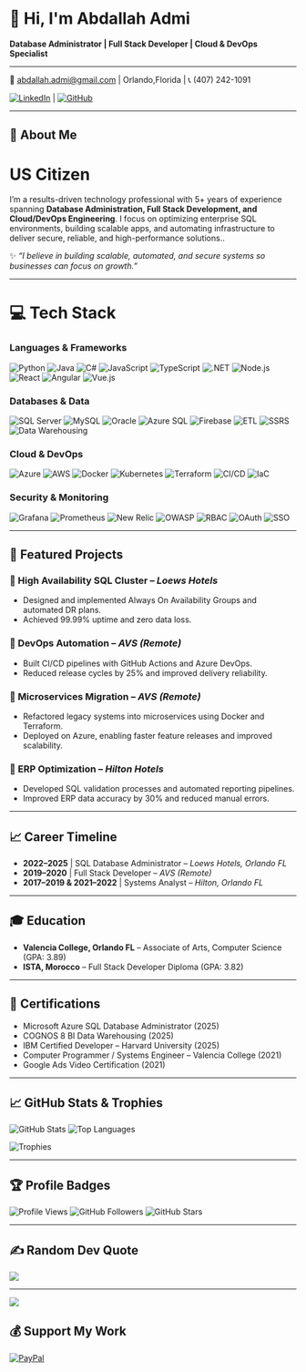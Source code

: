 # 👋 Hi, I'm Abdallah Admi
**Database Administrator | Full Stack Developer | Cloud & DevOps Specialist**

---
📧 abdallah.admi@gmail.com | Orlando,Florida | 📞 (407) 242-1091

[![LinkedIn](https://img.shields.io/badge/LinkedIn-%230077B5.svg?logo=linkedin&logoColor=white)](https://linkedin.com/in/abdallah-admi) | 
[![GitHub](https://img.shields.io/badge/GitHub-%23121011.svg?logo=github&logoColor=white)](https://A-admi.github.io/AAdmi)

---

## 💫 About Me
# US Citizen
I’m a results-driven technology professional with 5+ years of experience spanning **Database Administration, Full Stack Development, and Cloud/DevOps Engineering**. I focus on optimizing enterprise SQL environments, building scalable apps, and automating infrastructure to deliver secure, reliable, and high-performance solutions.. 

✨ *“I believe in building scalable, automated, and secure systems so businesses can focus on growth.”*

---

# 💻 Tech Stack
### **Languages & Frameworks**
![Python](https://img.shields.io/badge/Python-3776AB?style=for-the-badge&logo=python&logoColor=white)
![Java](https://img.shields.io/badge/Java-007396?style=for-the-badge&logo=java&logoColor=white)
![C#](https://img.shields.io/badge/C%23-239120?style=for-the-badge&logo=c-sharp&logoColor=white)
![JavaScript](https://img.shields.io/badge/JavaScript-F7DF1E?style=for-the-badge&logo=javascript&logoColor=black)
![TypeScript](https://img.shields.io/badge/TypeScript-3178C6?style=for-the-badge&logo=typescript&logoColor=white)
![.NET](https://img.shields.io/badge/.NET-512BD4?style=for-the-badge&logo=dotnet&logoColor=white)
![Node.js](https://img.shields.io/badge/Node.js-339933?style=for-the-badge&logo=node.js&logoColor=white)
![React](https://img.shields.io/badge/React-61DAFB?style=for-the-badge&logo=react&logoColor=black)
![Angular](https://img.shields.io/badge/Angular-DD0031?style=for-the-badge&logo=angular&logoColor=white)
![Vue.js](https://img.shields.io/badge/Vue.js-35495E?style=for-the-badge&logo=vue.js&logoColor=4FC08D)

### **Databases & Data**
![SQL Server](https://img.shields.io/badge/Microsoft_SQL_Server-CC2927?style=for-the-badge&logo=microsoft-sql-server&logoColor=white)
![MySQL](https://img.shields.io/badge/MySQL-4479A1?style=for-the-badge&logo=mysql&logoColor=white)
![Oracle](https://img.shields.io/badge/Oracle-F80000?style=for-the-badge&logo=oracle&logoColor=white)
![Azure SQL](https://img.shields.io/badge/Azure_SQL-0089D6?style=for-the-badge&logo=microsoft-azure&logoColor=white)
![Firebase](https://img.shields.io/badge/Firebase-FFCA28?style=for-the-badge&logo=firebase&logoColor=black)
![ETL](https://img.shields.io/badge/ETL%20(SSIS)-217346?style=for-the-badge&logo=microsoftsqlserver&logoColor=white)
![SSRS](https://img.shields.io/badge/SSRS-CC2927?style=for-the-badge&logo=powerbi&logoColor=white)
![Data Warehousing](https://img.shields.io/badge/Data%20Warehousing-2F855A?style=for-the-badge&logo=databricks&logoColor=white)

### **Cloud & DevOps**
![Azure](https://img.shields.io/badge/Microsoft_Azure-0089D6?style=for-the-badge&logo=microsoft-azure&logoColor=white)
![AWS](https://img.shields.io/badge/Amazon_AWS-232F3E?style=for-the-badge&logo=amazon-aws&logoColor=white)
![Docker](https://img.shields.io/badge/Docker-2496ED?style=for-the-badge&logo=docker&logoColor=white)
![Kubernetes](https://img.shields.io/badge/Kubernetes-326CE5?style=for-the-badge&logo=kubernetes&logoColor=white)
![Terraform](https://img.shields.io/badge/Terraform-7B42BC?style=for-the-badge&logo=terraform&logoColor=white)
![CI/CD](https://img.shields.io/badge/CI%2FCD-A020F0?style=for-the-badge&logo=githubactions&logoColor=white)
![IaC](https://img.shields.io/badge/Infrastructure_as_Code-2F855A?style=for-the-badge&logo=terraform&logoColor=white)

### **Security & Monitoring**
![Grafana](https://img.shields.io/badge/Grafana-F46800?style=for-the-badge&logo=grafana&logoColor=white)
![Prometheus](https://img.shields.io/badge/Prometheus-E6522C?style=for-the-badge&logo=prometheus&logoColor=white)
![New Relic](https://img.shields.io/badge/New%20Relic-008C99?style=for-the-badge&logo=new-relic&logoColor=white)
![OWASP](https://img.shields.io/badge/OWASP-000000?style=for-the-badge&logo=owasp&logoColor=white)
![RBAC](https://img.shields.io/badge/RBAC-333333?style=for-the-badge&logo=lock&logoColor=white)
![OAuth](https://img.shields.io/badge/OAuth-3B82F6?style=for-the-badge&logo=auth0&logoColor=white)
![SSO](https://img.shields.io/badge/SSO-1E40AF?style=for-the-badge&logo=okta&logoColor=white)

---
## 🚀 Featured Projects

### 🔹 High Availability SQL Cluster – *Loews Hotels*

* Designed and implemented Always On Availability Groups and automated DR plans.
* Achieved 99.99% uptime and zero data loss.

### 🔹 DevOps Automation – *AVS (Remote)*

* Built CI/CD pipelines with GitHub Actions and Azure DevOps.
* Reduced release cycles by 25% and improved delivery reliability.

### 🔹 Microservices Migration – *AVS (Remote)*

* Refactored legacy systems into microservices using Docker and Terraform.
* Deployed on Azure, enabling faster feature releases and improved scalability.

### 🔹 ERP Optimization – *Hilton Hotels*

* Developed SQL validation processes and automated reporting pipelines.
* Improved ERP data accuracy by 30% and reduced manual errors.

---



## 📈 Career Timeline

* **2022–2025** | SQL Database Administrator – *Loews Hotels, Orlando FL*
* **2019–2020** | Full Stack Developer – *AVS (Remote)*
* **2017–2019 & 2021–2022** | Systems Analyst – *Hilton, Orlando FL*

---

## 🎓 Education

* **Valencia College, Orlando FL** – Associate of Arts, Computer Science (GPA: 3.89)
* **ISTA, Morocco** – Full Stack Developer Diploma (GPA: 3.82)

---

## 📜 Certifications

* Microsoft Azure SQL Database Administrator (2025)
* COGNOS 8 BI Data Warehousing (2025)
* IBM Certified Developer – Harvard University (2025)
* Computer Programmer / Systems Engineer – Valencia College (2021)
* Google Ads Video Certification (2021)

---

## 📈 GitHub Stats & Trophies
![GitHub Stats](https://github-readme-stats.vercel.app/api?username=A-Admi&show_icons=true&theme=radical)
![Top Languages](https://github-readme-stats.vercel.app/api/top-langs/?username=A-Admi&layout=compact&theme=radical)

![Trophies](https://github-profile-trophy.vercel.app/?username=A-Admi&theme=darkhub&no-frame=true&margin-w=5&margin-h=5)

---

## 🏆 Profile Badges
![Profile Views](https://komarev.com/ghpvc/?username=A-Admi&color=blue)
![GitHub Followers](https://img.shields.io/github/followers/A-Admi?style=social)
![GitHub Stars](https://img.shields.io/github/stars/A-Admi?style=social)

---

## ✍️ Random Dev Quote
![](https://quotes-github-readme.vercel.app/api?type=horizontal&theme=dark)

---

[![](https://visitcount.itsvg.in/api?id=A-Admi&icon=0&color=0)](https://visitcount.itsvg.in)

## 💰 Support My Work
[![PayPal](https://img.shields.io/badge/PayPal-00457C?style=for-the-badge&logo=paypal&logoColor=white)](https://paypal.me/AHFIRNET)

